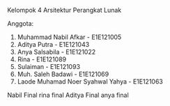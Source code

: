Kelompok 4 Arsitektur Perangkat Lunak

Anggota:
1. Muhammad Nabil Afkar - E1E121005
2. Aditya Putra - E1E121043
3. Anya Salsabila - E1E121022
4. Rina - E1E121089
5. Sulaiman - E1E121093
6. Muh. Saleh Badawi - E1E121069
7. Laode Muhamad Noer Syahwal Yahya - E1E121063

Nabil Final
rina final
Aditya Final
anya final
